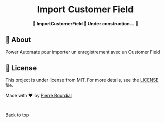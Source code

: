 <h1 align="center">Import Customer Field</h1>

<h4 align="center"> 
	🚧  ImportCustomerField 🚀 Under construction...  🚧
</h4> 

## :dart: About ##

Power Automate pour importer un enregistrement avec un Customer Field 


## :memo: License ##

This project is under license from MIT. For more details, see the [LICENSE](LICENSE.md) file.


Made with :heart: by <a href="https://github.com/PeyoBouBou" target="_blank">Pierre Bourdial</a>

&#xa0;

<a href="#top">Back to top</a>

